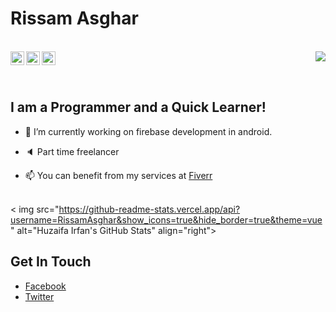 # Rissam Asghar
<br/>

<a href="https://twitter.com/rissamasghar">
  <img align="left" alt="Rissam's Twitter" width="22px" src="https://cdn.jsdelivr.net/npm/simple-icons@v3/icons/twitter.svg" />
</a>

<a href="https://www.facebook.com/rissam10/">
  <img align="left" alt="Rissam's Facebook" width="22px" src="https://cdn.jsdelivr.net/npm/simple-icons@v3/icons/facebook.svg" />
</a>

<a href="mailto:rissam03oct@gmail.com">
  <img align="left" alt="Rissam's Email" width="22px" src="https://cdn.jsdelivr.net/npm/simple-icons@v3/icons/gmail.svg" />
</a>

<img align="right" src="https://profile-counter.glitch.me/RissamAsghar/count.svg" />

<br /><br />

## I am a Programmer and a Quick Learner!

- 🔭 I’m currently working on firebase development in android.

- 🔈 Part time freelancer

- 📫 You can benefit from my services at [Fiverr](https://www.fiverr.com/share/9dKgod)

<br /><
img src="https://github-readme-stats.vercel.app/api?username=RissamAsghar&show_icons=true&hide_border=true&theme=vue" alt="Huzaifa Irfan's GitHub Stats" align="right">

## Get In Touch

- [Facebook](https://www.facebook.com/rissam10)
- [Twitter](https://twitter.com/rissamasghar)


<!--
**RissamAsghar/RissamAsghar** is a ✨ _special_ ✨ repository because its `README.md` (this file) appears on your GitHub profile.

Here are some ideas to get you started:

- 🔭 I’m currently working on ...
- 🌱 I’m currently learning ...
- 👯 I’m looking to collaborate on ...
- 🤔 I’m looking for help with ...
- 💬 Ask me about ...
- 📫 How to reach me: ...
- 😄 Pronouns: ...
- ⚡ Fun fact: ...
-->
